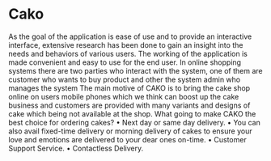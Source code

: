# Cako
As the goal of the application is ease of use and to provide an interactive interface, extensive research has been done to gain an insight into the needs and behaviors of various users. The working of the application is made convenient and easy to use for the end user. In online shopping systems there are two parties who interact with the system, one of them are customer who wants to buy product and other the system admin who manages the system
The main motive of CAKO is to bring the cake shop online on users mobile phones which we think can boost up the cake business and customers are provided with many variants and designs of cake which being not available at the shop.
What going to make CAKO the best choice for ordering cakes?
•	Next day or same day delivery.
•	You can also avail fixed-time delivery or morning delivery of cakes to ensure your love and emotions are delivered to your dear ones on-time.
•	Customer Support Service.
•	Contactless Delivery.

